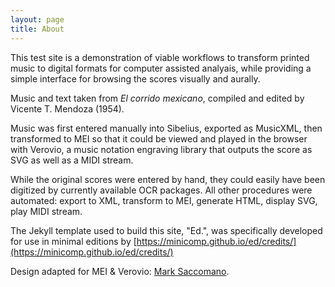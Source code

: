 ```yaml
---
layout: page
title: About
---
```


This test site is a demonstration of viable workflows to transform printed music to digital formats for computer assisted analyais, while providing a simple interface for browsing the scores visually and aurally.

Music and text taken from _El corrido mexicano_, compiled and edited by Vicente T. Mendoza (1954).

Music was first entered manually into Sibelius, exported as MusicXML, then transformed to MEI so that it could be viewed and played in the browser with Verovio, a music notation engraving library that outputs the score as SVG as well as a MIDI stream.

While the original scores were entered by hand, they could easily have been digitized by currently available OCR packages. All other procedures were automated: export to XML, transform to MEI, generate HTML, display SVG, play MIDI stream.

The Jekyll template used to build this site, "Ed.", was specifically developed for use in minimal editions by [https://minicomp.github.io/ed/credits/](https://minicomp.github.io/ed/credits/)

Design adapted for MEI & Verovio: [Mark Saccomano](https://mss2221.github.io/saccomano/).
